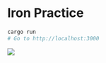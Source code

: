 Iron Practice
========

```bash
cargo run
# Go to http://localhost:3000
```

[![](http://orig03.deviantart.net/44bc/f/2015/070/d/4/alphonse_elric_sticker_by_helixel-d8lbfvo.png)](http://fmabrotherhood.deviantart.com/art/Alphonse-Elric-Sticker-519535140)
